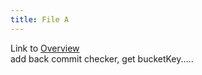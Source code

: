 ```yaml
---
title: File A
---
```

Link to [Overview](../overview)  
add back commit checker, get bucketKey.....

